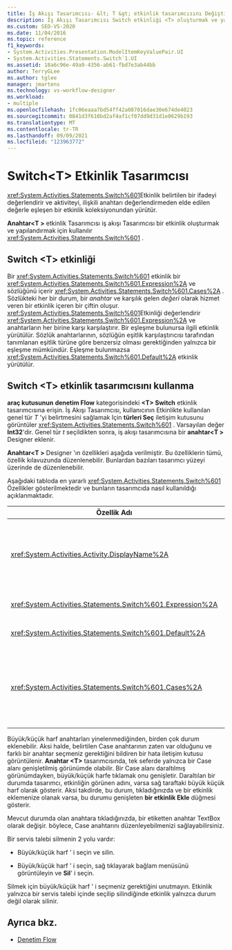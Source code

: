 ```yaml
---
title: İş Akışı Tasarımcısı- &lt; T &gt; etkinlik tasarımcısını Değiştir
description: İş Akışı Tasarımcısı Switch etkinliği <T> oluşturmak ve yapılandırmak Için Switch etkinlik Tasarımcısı 'nı kullanmayı öğrenin <T> .
ms.custom: SEO-VS-2020
ms.date: 11/04/2016
ms.topic: reference
f1_keywords:
- System.Activities.Presentation.ModelItemKeyValuePair.UI
- System.Activities.Statements.Switch`1.UI
ms.assetid: 18a6c96e-49a9-4356-ab61-fbd7e3ab44bb
author: TerryGLee
ms.author: tglee
manager: jmartens
ms.technology: vs-workflow-designer
ms.workload:
- multiple
ms.openlocfilehash: 1fc06eaaa7bd54ff42a087016dae30e674de4023
ms.sourcegitcommit: 0841d3f610bd2af4af1cf07dd9d31d1e0629b193
ms.translationtype: MT
ms.contentlocale: tr-TR
ms.lasthandoff: 09/09/2021
ms.locfileid: "123963772"
---
```

# <a name="switcht-activity-designer"></a>Switch\<T> Etkinlik Tasarımcısı

<xref:System.Activities.Statements.Switch%601>Etkinlik belirtilen bir ifadeyi değerlendirir ve aktiviteyi, ilişkili anahtarı değerlendirmeden elde edilen değerle eşleşen bir etkinlik koleksiyonundan yürütür.

**Anahtar<T \>** etkinlik Tasarımcısı iş akışı Tasarımcısı bir etkinlik oluşturmak ve yapılandırmak için kullanılır <xref:System.Activities.Statements.Switch%601> .

## <a name="the-switchtactivity"></a>Switch \<T> etkinliği

Bir <xref:System.Activities.Statements.Switch%601> etkinlik bir <xref:System.Activities.Statements.Switch%601.Expression%2A> ve sözlüğünü içerir <xref:System.Activities.Statements.Switch%601.Cases%2A> . Sözlükteki her bir durum, bir *anahtar* ve karşılık gelen *değeri* olarak hizmet veren bir etkinlik içeren bir çiftin oluşur. <xref:System.Activities.Statements.Switch%601>Etkinliği değerlendirir <xref:System.Activities.Statements.Switch%601.Expression%2A> ve anahtarların her birine karşı karşılaştırır. Bir eşleşme bulunursa ilgili etkinlik yürütülür. Sözlük anahtarlarının, sözlüğün eşitlik karşılaştırıcısı tarafından tanımlanan eşitlik türüne göre benzersiz olması gerektiğinden yalnızca bir eşleşme mümkündür. Eşleşme bulunmazsa <xref:System.Activities.Statements.Switch%601.Default%2A> etkinlik yürütülür.

## <a name="how-to-use-the-switcht-activity-designer"></a>Switch \<T> etkinlik tasarımcısını kullanma

**araç kutusunun** **denetim Flow** kategorisindeki **\<T> Switch** etkinlik tasarımcısına erişin. İş Akışı Tasarımcısı, kullanıcının Etkinlikte kullanılan genel tür *T* 'yi belirtmesini sağlamak Için **türleri Seç** iletişim kutusunu görüntüler <xref:System.Activities.Statements.Switch%601> . Varsayılan değer **Int32**'dir. Genel tür *t* seçildikten sonra, iş akışı tasarımcısına bir **anahtar<T \>** Designer eklenir.

**Anahtar<T \>** Designer 'ın özellikleri aşağıda verilmiştir. Bu özelliklerin tümü, özellik kılavuzunda düzenlenebilir. Bunlardan bazıları tasarımcı yüzeyi üzerinde de düzenlenebilir.

Aşağıdaki tabloda en yararlı <xref:System.Activities.Statements.Switch%601> Özellikler gösterilmektedir ve bunların tasarımcıda nasıl kullanıldığı açıklanmaktadır.

|Özellik Adı|Gerekli|Kullanım|
|-|--------------|-|
|<xref:System.Activities.Activity.DisplayName%2A>|Yanlış|Etkinlik tasarımcısının kolay adını belirtir <xref:System.Activities.Statements.Switch%601> . Varsayılan değer<Int32 ' dir \> . Değer, **Özellikler** penceresinde veya doğrudan tasarımcı üstbilgisinde düzenlenebilir.<br /><br /> <xref:System.Activities.Activity.DisplayName%2A>Kesinlikle gerekli olmasa da, bir tane kullanmak en iyi uygulamadır.|
|<xref:System.Activities.Statements.Switch%601.Expression%2A>|Doğru|Hangi durumun yürütüleceğini öğrenmek için servis talepleri koleksiyonundaki anahtarlarla karşılaştırmak için kullanılan ifadeyi belirtir.|
|<xref:System.Activities.Statements.Switch%601.Default%2A>||Hiçbir eşleşme bulunmazsa yürütülen etkinliği belirtir. Etkinliğin bırakılbileceği **varsayılan** kutuyu açmak için tasarımcıda **etkinlik Ekle** düğmesine tıklayın.|
|<xref:System.Activities.Statements.Switch%601.Cases%2A>||Değerlendirilecek çalışmaları belirtir. Bir durum eklemek için, **anahtar \<T>** Tasarımcısı ' nın alt kısmındaki **yeni durum Ekle** düğmesine tıklayın. Düğme, bir TextBox olarak değişir (anahtar eklenirken seçili genel tür \<T> dize veya sabit listesi ise Birleşik giriş kutusu). **Case değer** kutusuna bir anahtar eklendikten sonra, Case alanı genişler ve bir etkinlik, durum için yürütme mantığını tanımlamak üzere ipucu metninde "etkinliği buraya bırak" olarak da çalıştırılabilir.|

Büyük/küçük harf anahtarları yinelenmediğinden, birden çok durum eklenebilir. Aksi halde, belirtilen Case anahtarının zaten var olduğunu ve farklı bir anahtar seçmeniz gerektiğini bildiren bir hata iletişim kutusu görüntülenir. **Anahtar \<T>** tasarımcısında, tek seferde yalnızca bir Case alanı genişletilmiş görünümde olabilir. Bir Case alanı daraltılmış görünümdayken, büyük/küçük harfe tıklamak onu genişletir. Daraltılan bir durumda tasarımcı, etkinliğin görünen adını, varsa sağ taraftaki büyük küçük harf olarak gösterir. Aksi takdirde, bu durum, tıkladığınızda ve bir etkinlik eklemenize olanak varsa, bu durumu genişleten **bir etkinlik Ekle** düğmesi gösterir.

Mevcut durumda olan anahtara tıkladığınızda, bir etiketten anahtar TextBox olarak değişir. böylece, Case anahtarını düzenleyebilmenizi sağlayabilirsiniz.

Bir servis talebi silmenin 2 yolu vardır:

- Büyük/küçük harf ' i seçin ve silin.

- Büyük/küçük harf ' i seçin, sağ tıklayarak bağlam menüsünü görüntüleyin ve **Sil**' i seçin.

Silmek için büyük/küçük harf ' i seçmeniz gerektiğini unutmayın. Etkinlik yalnızca bir servis talebi içinde seçilip silindiğinde etkinlik yalnızca durum değil olarak silinir.

## <a name="see-also"></a>Ayrıca bkz.

- [Denetim Flow](../workflow-designer/control-flow-activity-designers.md)
